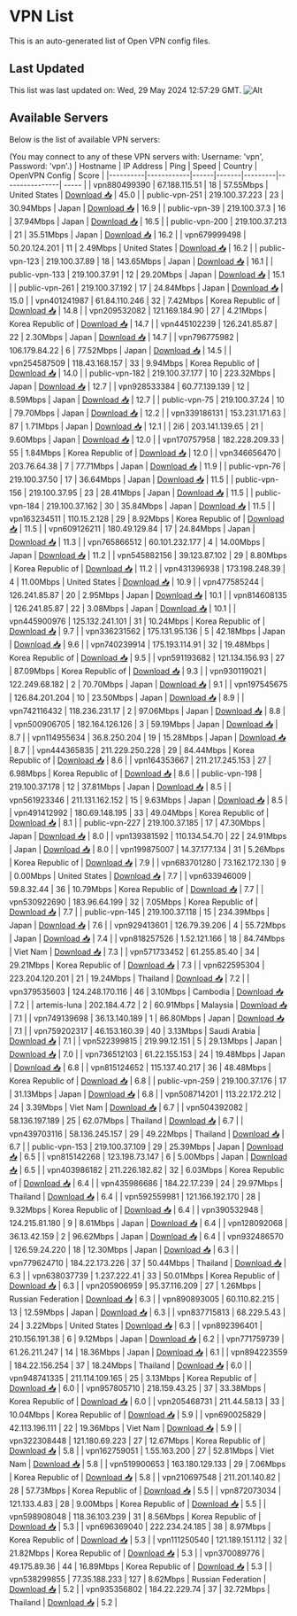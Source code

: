 # VPN List

This is an auto-generated list of Open VPN config files.

## Last Updated

This list was last updated on: Wed, 29 May 2024 12:57:29 GMT.
![Alt](https://repobeats.axiom.co/api/embed/186b98318ef1479477931607c1ad7d823f12451f.svg "Repobeats analytics image")

## Available Servers

Below is the list of available VPN servers:

(You may connect to any of these VPN servers with: Username: 'vpn', Password: 'vpn'.)
| Hostname | IP Address | Ping | Speed | Country | OpenVPN Config | Score |
|----------|------------|------|-------|---------|----------------| ----- |
| vpn880499390 | 67.188.115.51 | 18 | 57.55Mbps | United States | [Download 📥](./configs/server_0_US.ovpn) | 45.0 |
| public-vpn-251 | 219.100.37.223 | 23 | 30.94Mbps | Japan | [Download 📥](./configs/server_1_JP.ovpn) | 16.9 |
| public-vpn-39 | 219.100.37.3 | 16 | 37.94Mbps | Japan | [Download 📥](./configs/server_2_JP.ovpn) | 16.5 |
| public-vpn-200 | 219.100.37.213 | 21 | 35.51Mbps | Japan | [Download 📥](./configs/server_3_JP.ovpn) | 16.2 |
| vpn679999498 | 50.20.124.201 | 11 | 2.49Mbps | United States | [Download 📥](./configs/server_4_US.ovpn) | 16.2 |
| public-vpn-123 | 219.100.37.89 | 18 | 143.65Mbps | Japan | [Download 📥](./configs/server_5_JP.ovpn) | 16.1 |
| public-vpn-133 | 219.100.37.91 | 12 | 29.20Mbps | Japan | [Download 📥](./configs/server_6_JP.ovpn) | 15.1 |
| public-vpn-261 | 219.100.37.192 | 17 | 24.84Mbps | Japan | [Download 📥](./configs/server_7_JP.ovpn) | 15.0 |
| vpn401241987 | 61.84.110.246 | 32 | 7.42Mbps | Korea Republic of | [Download 📥](./configs/server_8_KR.ovpn) | 14.8 |
| vpn209532082 | 121.169.184.90 | 27 | 4.21Mbps | Korea Republic of | [Download 📥](./configs/server_9_KR.ovpn) | 14.7 |
| vpn445102239 | 126.241.85.87 | 22 | 2.30Mbps | Japan | [Download 📥](./configs/server_10_JP.ovpn) | 14.7 |
| vpn796775982 | 106.179.84.22 | 6 | 77.52Mbps | Japan | [Download 📥](./configs/server_11_JP.ovpn) | 14.5 |
| vpn254587509 | 118.43.168.157 | 33 | 9.94Mbps | Korea Republic of | [Download 📥](./configs/server_12_KR.ovpn) | 14.0 |
| public-vpn-182 | 219.100.37.177 | 10 | 223.32Mbps | Japan | [Download 📥](./configs/server_13_JP.ovpn) | 12.7 |
| vpn928533384 | 60.77.139.139 | 12 | 8.59Mbps | Japan | [Download 📥](./configs/server_14_JP.ovpn) | 12.7 |
| public-vpn-75 | 219.100.37.24 | 10 | 79.70Mbps | Japan | [Download 📥](./configs/server_15_JP.ovpn) | 12.2 |
| vpn339186131 | 153.231.171.63 | 87 | 1.71Mbps | Japan | [Download 📥](./configs/server_16_JP.ovpn) | 12.1 |
| 2i6 | 203.141.139.65 | 21 | 9.60Mbps | Japan | [Download 📥](./configs/server_17_JP.ovpn) | 12.0 |
| vpn170757958 | 182.228.209.33 | 55 | 1.84Mbps | Korea Republic of | [Download 📥](./configs/server_18_KR.ovpn) | 12.0 |
| vpn346656470 | 203.76.64.38 | 7 | 77.71Mbps | Japan | [Download 📥](./configs/server_19_JP.ovpn) | 11.9 |
| public-vpn-76 | 219.100.37.50 | 17 | 36.64Mbps | Japan | [Download 📥](./configs/server_20_JP.ovpn) | 11.5 |
| public-vpn-156 | 219.100.37.95 | 23 | 28.41Mbps | Japan | [Download 📥](./configs/server_21_JP.ovpn) | 11.5 |
| public-vpn-184 | 219.100.37.162 | 30 | 35.84Mbps | Japan | [Download 📥](./configs/server_22_JP.ovpn) | 11.5 |
| vpn163234511 | 110.15.2.128 | 29 | 8.92Mbps | Korea Republic of | [Download 📥](./configs/server_23_KR.ovpn) | 11.5 |
| vpn609126211 | 180.49.129.84 | 17 | 24.84Mbps | Japan | [Download 📥](./configs/server_24_JP.ovpn) | 11.3 |
| vpn765866512 | 60.101.232.177 | 4 | 14.00Mbps | Japan | [Download 📥](./configs/server_25_JP.ovpn) | 11.2 |
| vpn545882156 | 39.123.87.102 | 29 | 8.80Mbps | Korea Republic of | [Download 📥](./configs/server_26_KR.ovpn) | 11.2 |
| vpn431396938 | 173.198.248.39 | 4 | 11.00Mbps | United States | [Download 📥](./configs/server_27_US.ovpn) | 10.9 |
| vpn477585244 | 126.241.85.87 | 20 | 2.95Mbps | Japan | [Download 📥](./configs/server_28_JP.ovpn) | 10.1 |
| vpn814608135 | 126.241.85.87 | 22 | 3.08Mbps | Japan | [Download 📥](./configs/server_29_JP.ovpn) | 10.1 |
| vpn445900976 | 125.132.241.101 | 31 | 10.24Mbps | Korea Republic of | [Download 📥](./configs/server_30_KR.ovpn) | 9.7 |
| vpn336231562 | 175.131.95.136 | 5 | 42.18Mbps | Japan | [Download 📥](./configs/server_31_JP.ovpn) | 9.6 |
| vpn740239914 | 175.193.114.91 | 32 | 19.48Mbps | Korea Republic of | [Download 📥](./configs/server_32_KR.ovpn) | 9.5 |
| vpn591193682 | 121.134.156.93 | 27 | 87.09Mbps | Korea Republic of | [Download 📥](./configs/server_33_KR.ovpn) | 9.3 |
| vpn930119021 | 122.249.68.182 | 2 | 70.70Mbps | Japan | [Download 📥](./configs/server_34_JP.ovpn) | 9.1 |
| vpn197545675 | 126.84.201.204 | 10 | 23.50Mbps | Japan | [Download 📥](./configs/server_35_JP.ovpn) | 8.9 |
| vpn742116432 | 118.236.231.17 | 2 | 97.06Mbps | Japan | [Download 📥](./configs/server_36_JP.ovpn) | 8.8 |
| vpn500906705 | 182.164.126.126 | 3 | 59.19Mbps | Japan | [Download 📥](./configs/server_37_JP.ovpn) | 8.7 |
| vpn114955634 | 36.8.250.204 | 19 | 15.28Mbps | Japan | [Download 📥](./configs/server_38_JP.ovpn) | 8.7 |
| vpn444365835 | 211.229.250.228 | 29 | 84.44Mbps | Korea Republic of | [Download 📥](./configs/server_39_KR.ovpn) | 8.6 |
| vpn164353667 | 211.217.245.153 | 27 | 6.98Mbps | Korea Republic of | [Download 📥](./configs/server_40_KR.ovpn) | 8.6 |
| public-vpn-198 | 219.100.37.178 | 12 | 37.81Mbps | Japan | [Download 📥](./configs/server_41_JP.ovpn) | 8.5 |
| vpn561923346 | 211.131.162.152 | 15 | 9.63Mbps | Japan | [Download 📥](./configs/server_42_JP.ovpn) | 8.5 |
| vpn491412992 | 180.69.148.195 | 33 | 49.04Mbps | Korea Republic of | [Download 📥](./configs/server_43_KR.ovpn) | 8.1 |
| public-vpn-227 | 219.100.37.185 | 17 | 47.30Mbps | Japan | [Download 📥](./configs/server_44_JP.ovpn) | 8.0 |
| vpn139381592 | 110.134.54.70 | 22 | 24.91Mbps | Japan | [Download 📥](./configs/server_45_JP.ovpn) | 8.0 |
| vpn199875007 | 14.37.177.134 | 31 | 5.26Mbps | Korea Republic of | [Download 📥](./configs/server_46_KR.ovpn) | 7.9 |
| vpn683701280 | 73.162.172.130 | 9 | 0.00Mbps | United States | [Download 📥](./configs/server_47_US.ovpn) | 7.7 |
| vpn633946009 | 59.8.32.44 | 36 | 10.79Mbps | Korea Republic of | [Download 📥](./configs/server_48_KR.ovpn) | 7.7 |
| vpn530922690 | 183.96.64.199 | 32 | 7.05Mbps | Korea Republic of | [Download 📥](./configs/server_49_KR.ovpn) | 7.7 |
| public-vpn-145 | 219.100.37.118 | 15 | 234.39Mbps | Japan | [Download 📥](./configs/server_50_JP.ovpn) | 7.6 |
| vpn929413601 | 126.79.39.206 | 4 | 55.72Mbps | Japan | [Download 📥](./configs/server_51_JP.ovpn) | 7.4 |
| vpn818257526 | 1.52.121.166 | 18 | 84.74Mbps | Viet Nam | [Download 📥](./configs/server_52_VN.ovpn) | 7.3 |
| vpn571733452 | 61.255.85.40 | 34 | 29.21Mbps | Korea Republic of | [Download 📥](./configs/server_53_KR.ovpn) | 7.3 |
| vpn622595304 | 223.204.120.201 | 21 | 19.24Mbps | Thailand | [Download 📥](./configs/server_54_TH.ovpn) | 7.2 |
| vpn379535603 | 124.248.170.116 | 46 | 3.10Mbps | Cambodia | [Download 📥](./configs/server_55_KH.ovpn) | 7.2 |
| artemis-luna | 202.184.4.72 | 2 | 60.91Mbps | Malaysia | [Download 📥](./configs/server_56_MY.ovpn) | 7.1 |
| vpn749139698 | 36.13.140.189 | 1 | 86.80Mbps | Japan | [Download 📥](./configs/server_57_JP.ovpn) | 7.1 |
| vpn759202317 | 46.153.160.39 | 40 | 3.13Mbps | Saudi Arabia | [Download 📥](./configs/server_58_SA.ovpn) | 7.1 |
| vpn522399815 | 219.99.12.151 | 5 | 29.13Mbps | Japan | [Download 📥](./configs/server_59_JP.ovpn) | 7.0 |
| vpn736512103 | 61.22.155.153 | 24 | 19.48Mbps | Japan | [Download 📥](./configs/server_60_JP.ovpn) | 6.8 |
| vpn815124652 | 115.137.40.217 | 36 | 48.48Mbps | Korea Republic of | [Download 📥](./configs/server_61_KR.ovpn) | 6.8 |
| public-vpn-259 | 219.100.37.176 | 17 | 31.13Mbps | Japan | [Download 📥](./configs/server_62_JP.ovpn) | 6.8 |
| vpn508714201 | 113.22.172.212 | 24 | 3.39Mbps | Viet Nam | [Download 📥](./configs/server_63_VN.ovpn) | 6.7 |
| vpn504392082 | 58.136.197.189 | 25 | 62.07Mbps | Thailand | [Download 📥](./configs/server_64_TH.ovpn) | 6.7 |
| vpn439703116 | 58.136.245.157 | 29 | 49.22Mbps | Thailand | [Download 📥](./configs/server_65_TH.ovpn) | 6.7 |
| public-vpn-153 | 219.100.37.109 | 29 | 25.39Mbps | Japan | [Download 📥](./configs/server_66_JP.ovpn) | 6.5 |
| vpn815142268 | 123.198.73.147 | 6 | 5.00Mbps | Japan | [Download 📥](./configs/server_67_JP.ovpn) | 6.5 |
| vpn403986182 | 211.226.182.82 | 32 | 6.03Mbps | Korea Republic of | [Download 📥](./configs/server_68_KR.ovpn) | 6.4 |
| vpn435986686 | 184.22.17.239 | 24 | 29.97Mbps | Thailand | [Download 📥](./configs/server_69_TH.ovpn) | 6.4 |
| vpn592559981 | 121.166.192.170 | 28 | 9.32Mbps | Korea Republic of | [Download 📥](./configs/server_70_KR.ovpn) | 6.4 |
| vpn390532948 | 124.215.81.180 | 9 | 8.61Mbps | Japan | [Download 📥](./configs/server_71_JP.ovpn) | 6.4 |
| vpn128092068 | 36.13.42.159 | 2 | 96.62Mbps | Japan | [Download 📥](./configs/server_72_JP.ovpn) | 6.4 |
| vpn932486570 | 126.59.24.220 | 18 | 12.30Mbps | Japan | [Download 📥](./configs/server_73_JP.ovpn) | 6.3 |
| vpn779624710 | 184.22.173.226 | 37 | 50.44Mbps | Thailand | [Download 📥](./configs/server_74_TH.ovpn) | 6.3 |
| vpn638037739 | 1.237.222.41 | 33 | 50.01Mbps | Korea Republic of | [Download 📥](./configs/server_75_KR.ovpn) | 6.3 |
| vpn205906959 | 95.37.116.209 | 27 | 1.26Mbps | Russian Federation | [Download 📥](./configs/server_76_RU.ovpn) | 6.3 |
| vpn890893005 | 60.110.82.215 | 13 | 12.59Mbps | Japan | [Download 📥](./configs/server_77_JP.ovpn) | 6.3 |
| vpn837715813 | 68.229.5.43 | 24 | 3.22Mbps | United States | [Download 📥](./configs/server_78_US.ovpn) | 6.3 |
| vpn892396401 | 210.156.191.38 | 6 | 9.12Mbps | Japan | [Download 📥](./configs/server_79_JP.ovpn) | 6.2 |
| vpn771759739 | 61.26.211.247 | 14 | 18.36Mbps | Japan | [Download 📥](./configs/server_80_JP.ovpn) | 6.1 |
| vpn894223559 | 184.22.156.254 | 37 | 18.24Mbps | Thailand | [Download 📥](./configs/server_81_TH.ovpn) | 6.0 |
| vpn948741335 | 211.114.109.165 | 25 | 3.13Mbps | Korea Republic of | [Download 📥](./configs/server_82_KR.ovpn) | 6.0 |
| vpn957805710 | 218.159.43.25 | 37 | 33.38Mbps | Korea Republic of | [Download 📥](./configs/server_83_KR.ovpn) | 6.0 |
| vpn205468731 | 211.44.58.13 | 33 | 10.04Mbps | Korea Republic of | [Download 📥](./configs/server_84_KR.ovpn) | 5.9 |
| vpn690025829 | 42.113.196.111 | 22 | 19.36Mbps | Viet Nam | [Download 📥](./configs/server_85_VN.ovpn) | 5.9 |
| vpn322308448 | 121.180.69.223 | 27 | 12.67Mbps | Korea Republic of | [Download 📥](./configs/server_86_KR.ovpn) | 5.8 |
| vpn162759051 | 1.55.163.200 | 27 | 52.81Mbps | Viet Nam | [Download 📥](./configs/server_87_VN.ovpn) | 5.8 |
| vpn519900653 | 163.180.129.133 | 29 | 7.06Mbps | Korea Republic of | [Download 📥](./configs/server_88_KR.ovpn) | 5.8 |
| vpn210697548 | 211.201.140.82 | 28 | 57.73Mbps | Korea Republic of | [Download 📥](./configs/server_89_KR.ovpn) | 5.5 |
| vpn872073034 | 121.133.4.83 | 28 | 9.00Mbps | Korea Republic of | [Download 📥](./configs/server_90_KR.ovpn) | 5.5 |
| vpn598908048 | 118.36.103.239 | 31 | 8.56Mbps | Korea Republic of | [Download 📥](./configs/server_91_KR.ovpn) | 5.3 |
| vpn696369040 | 222.234.24.185 | 38 | 8.97Mbps | Korea Republic of | [Download 📥](./configs/server_92_KR.ovpn) | 5.3 |
| vpn111250540 | 121.189.151.112 | 32 | 21.82Mbps | Korea Republic of | [Download 📥](./configs/server_93_KR.ovpn) | 5.3 |
| vpn370089776 | 49.175.89.36 | 44 | 16.89Mbps | Korea Republic of | [Download 📥](./configs/server_94_KR.ovpn) | 5.3 |
| vpn538299855 | 77.35.188.233 | 127 | 8.62Mbps | Russian Federation | [Download 📥](./configs/server_95_RU.ovpn) | 5.2 |
| vpn935356802 | 184.22.229.74 | 37 | 32.72Mbps | Thailand | [Download 📥](./configs/server_96_TH.ovpn) | 5.2 |
